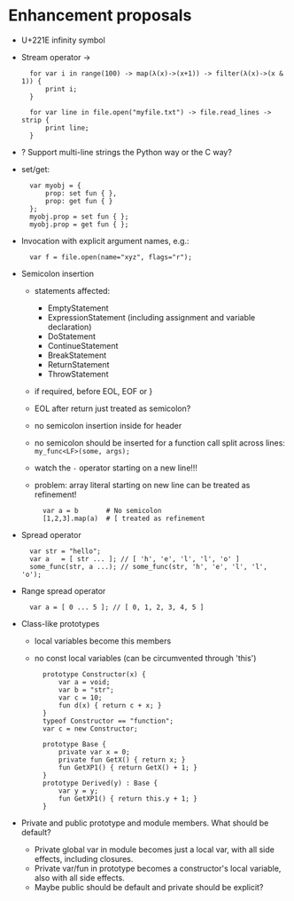 ﻿Enhancement proposals
=====================

* U+221E infinity symbol

* Stream operator ->

        for var i in range(100) -> map(λ(x)->(x+1)) -> filter(λ(x)->(x & 1)) {
            print i;
        }

        for var line in file.open("myfile.txt") -> file.read_lines -> strip {
            print line;
        }

* ? Support multi-line strings the Python way or the C way?

* set/get:

        var myobj = {
            prop: set fun { },
            prop: get fun { }
        };
        myobj.prop = set fun { };
        myobj.prop = get fun { };

* Invocation with explicit argument names, e.g.:

        var f = file.open(name="xyz", flags="r");

* Semicolon insertion
    - statements affected:
      - EmptyStatement
      - ExpressionStatement (including assignment and variable declaration)
      - DoStatement
      - ContinueStatement
      - BreakStatement
      - ReturnStatement
      - ThrowStatement
    - if required, before EOL, EOF or }
    - EOL after return just treated as semicolon?
    - no semicolon insertion inside for header
    - no semicolon should be inserted for a function call split across lines: `my_func<LF>(some, args);`
    - watch the `-` operator starting on a new line!!!
    - problem: array literal starting on new line can be treated as refinement!

            var a = b       # No semicolon
            [1,2,3].map(a)  # [ treated as refinement

* Spread operator

        var str = "hello";
        var a   = [ str ... ]; // [ 'h', 'e', 'l', 'l', 'o' ]
        some_func(str, a ...); // some_func(str, 'h', 'e', 'l', 'l', 'o');

* Range spread operator

        var a = [ 0 ... 5 ]; // [ 0, 1, 2, 3, 4, 5 ]

* Class-like prototypes
    - local variables become this members
    - no const local variables (can be circumvented through 'this')

            prototype Constructor(x) {
                var a = void;
                var b = "str";
                var c = 10;
                fun d(x) { return c + x; }
            }
            typeof Constructor == "function";
            var c = new Constructor;

            prototype Base {
                private var x = 0;
                private fun GetX() { return x; }
                fun GetXP1() { return GetX() + 1; }
            }
            prototype Derived(y) : Base {
                var y = y;
                fun GetXP1() { return this.y + 1; }
            }

* Private and public prototype and module members.  What should be default?
    - Private global var in module becomes just a local var, with all side
      effects, including closures.
    - Private var/fun in prototype becomes a constructor's local variable,
      also with all side effects.
    - Maybe public should be default and private should be explicit?

